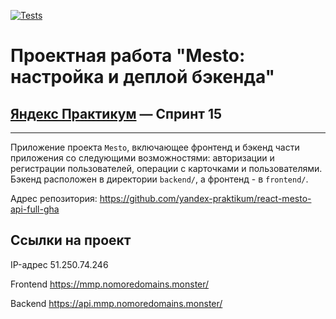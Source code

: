 [![Tests](https://github.com/yandex-praktikum/react-mesto-api-full-gha/actions/workflows/tests.yml/badge.svg)](https://github.com/yandex-praktikum/react-mesto-api-full-gha/actions/workflows/tests.yml)

# Проектная работа "Mesto: настройка и деплой бэкенда"
## [Яндекс Практикум](https://practicum.yandex.ru/web/) — Спринт 15
------


Приложение проекта `Mesto`, включающее фронтенд и бэкенд части приложения со следующими возможностями: авторизации и регистрации пользователей, операции с карточками и пользователями. Бэкенд расположен в директории `backend/`, а фронтенд - в `frontend/`. 

Адрес репозитория: https://github.com/yandex-praktikum/react-mesto-api-full-gha

## Ссылки на проект

IP-адрес 51.250.74.246

Frontend https://mmp.nomoredomains.monster/

Backend https://api.mmp.nomoredomains.monster/
